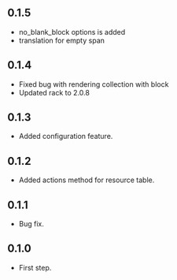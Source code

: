 ## 0.1.5
  * no_blank_block options is added
  * translation for empty span

## 0.1.4
  * Fixed bug with rendering collection with block
  * Updated rack to 2.0.8

## 0.1.3
  * Added configuration feature.

## 0.1.2
  * Added actions method for resource table.

## 0.1.1
  * Bug fix.

## 0.1.0
  * First step.
